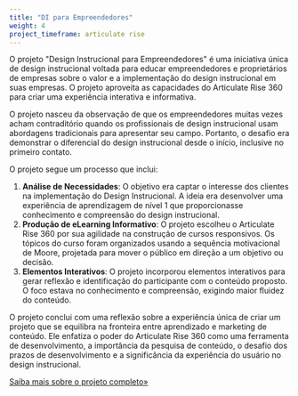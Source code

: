 ```yaml
---
title: "DI para Empreendedores"
weight: 4
project_timeframe: articulate rise
---
```


O projeto "Design Instrucional para Empreendedores" é uma iniciativa única de design instrucional voltada para educar empreendedores e proprietários de empresas sobre o valor e a implementação do design instrucional em suas empresas. O projeto aproveita as capacidades do Articulate Rise 360 para criar uma experiência interativa e informativa.

O projeto nasceu da observação de que os empreendedores muitas vezes acham contraditório quando os profissionais de design instrucional usam abordagens tradicionais para apresentar seu campo. Portanto, o desafio era demonstrar o diferencial do design instrucional desde o início, inclusive no primeiro contato.

O projeto segue um processo que inclui:

1. **Análise de Necessidades**: O objetivo era captar o interesse dos clientes na implementação do Design Instrucional. A ideia era desenvolver uma experiência de aprendizagem de nível 1 que proporcionasse conhecimento e compreensão do design instrucional.
2. **Produção de eLearning Informativo**: O projeto escolheu o Articulate Rise 360 por sua agilidade na construção de cursos responsivos. Os tópicos do curso foram organizados usando a sequência motivacional de Moore, projetada para mover o público em direção a um objetivo ou decisão.
3. **Elementos Interativos**: O projeto incorporou elementos interativos para gerar reflexão e identificação do participante com o conteúdo proposto. O foco estava no conhecimento e compreensão, exigindo maior fluidez do conteúdo.

O projeto conclui com uma reflexão sobre a experiência única de criar um projeto que se equilibra na fronteira entre aprendizado e marketing de conteúdo. Ele enfatiza o poder do Articulate Rise 360 como uma ferramenta de desenvolvimento, a importância da pesquisa de conteúdo, o desafio dos prazos de desenvolvimento e a significância da experiência do usuário no design instrucional.

[Saiba mais sobre o projeto completo»](https://llsaboya.com/pt-br/blog/di-para-empreendedores-empresarios/)